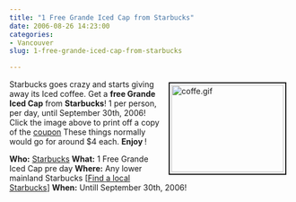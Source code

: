 ```yaml
---
title: "1 Free Grande Iced Cap from Starbucks"
date: 2006-08-26 14:23:00
categories:
- Vancouver
slug: 1-free-grande-iced-cap-from-starbucks

---
```


<a href="/public/uploads/2006/coffe.gif" rel="lightbox"><img src="/public/uploads/2006/coffe.gif" alt="coffe.gif" title="coffe.gif" style="margin: 5px 10px; padding: 3px" align="right" border="2" height="155" width="200" /></a>

Starbucks goes crazy and starts giving away its Iced coffee.
Get a <strong>free Grande Iced Cap</strong> from <strong>Starbucks</strong>!
1 per person, per day, until September 30th, 2006!
Click the image above to print off a copy of the <a href="/public/uploads/2006/coffe.gif" rel="lightbox">coupon</a>
These things normally would go for around $4 each.
<strong>Enjoy </strong>!

<strong>Who:</strong> <a href="http://www.starbucks.ca/en-ca/">Starbucks</a>
<strong>What:</strong> 1 Free Grande Iced Cap pre day
<strong>Where:</strong> Any lower mainland Starbucks [<a href="http://www.starbucks.ca/en-ca/">Find a local Starbucks</a>]
<strong>When:</strong> Untill September 30th, 2006!
